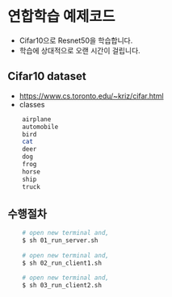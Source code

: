 # 연합학습 예제코드

- Cifar10으로 Resnet50을 학습합니다.
- 학습에 상대적으로 오랜 시간이 걸립니다.

## Cifar10 dataset 

- https://www.cs.toronto.edu/~kriz/cifar.html
- classes
```bash
    airplane										
    automobile										
    bird										
    cat										
    deer										
    dog										
    frog										
    horse										
    ship										
    truck
```



## 수행절차

```bash
    # open new terminal and,
    $ sh 01_run_server.sh
    
    # open new terminal and,
    $ sh 02_run_client1.sh

    # open new terminal and,
    $ sh 03_run_client2.sh 
```
